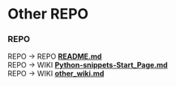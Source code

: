 # Other REPO

### REPO  
REPO -> REPO  [**README.md**](./README.md#REPO)  
REPO -> WIKI  [**Python-snippets-Start_Page.md**](./wiki/python-snippets.md)  
REPO -> WIKI  [**other_wiki.md**](./wiki/start.md)